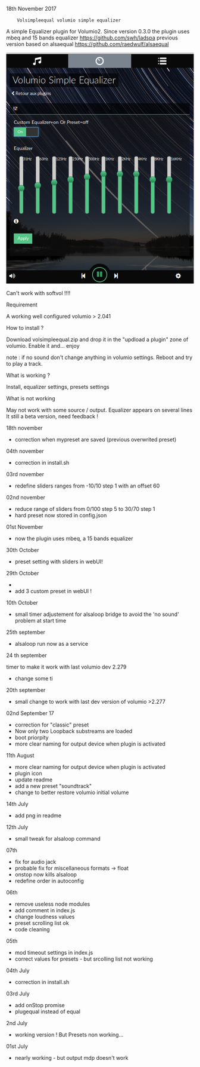18th November 2017


		Volsimpleequal volumio simple equalizer
A simple Equalizer plugin for Volumio2.
Since version 0.3.0 the plugin uses mbeq and 15 bands equalizer https://github.com/swh/ladspa
previous version based on alsaequal https://github.com/raedwulf/alsaequal

![Alt text](volsimpleequal.png?raw=true "Equalizer")


Can't work with softvol !!!!

Requirement

 A working well configured volumio > 2.041

How to install ?

 Download volsimpleequal.zip and drop it in the "updload a plugin" zone of volumio.
 Enable it and... enjoy

note : if no sound don't change anything in volumio settings. Reboot and try to play a track.

What is working ?

 Install, equalizer settings, presets settings

What is not working

 May not work with some source / output.
 Equalizer appears on several lines
 It still a beta version, need feedback !

18th november

- correction when mypreset are saved (previous overwrited preset)

04th november

- correction in install.sh

03rd november

- redefine sliders ranges from -10/10 step 1 with an offset 60

02nd november

- reduce range of sliders from 0/100 step 5 to 30/70 step 1
- hard preset now stored in config.json

01st November

- now the plugin uses mbeq, a 15 bands equalizer

30th October

- preset setting with sliders in webUI!

29th October

- 
- add 3 custom preset in webUI !

10th October

- small timer adjustement for alsaloop bridge to avoid the 'no sound' problem at start time

25th september

- alsaloop run now as a service

24 th september

timer to make it work with last volumio dev 2.279

- change some ti

20th september

- small change to work with last dev version of volumio >2.277

02nd September 17

- correction for "classic" preset
- Now only two Loopback substreams are loaded
- boot priorpity
- more clear naming for output device when plugin is activated

11th August

- more clear naming for output device when plugin is activated
- plugin icon
- update readme
- add a new preset "soundtrack"
- change to better restore volumio initial volume

14th July

- add png in readme

12th July
- small tweak for alsaloop command

07th
- fix for audio jack
- probable fix for miscellaneous formats -> float
- onstop now kills alsaloop
- redefine order in autoconfig

06th
- remove useless node modules
- add comment in index.js
- change loudness values
- preset  scrolling list ok
- code cleaning

05th
- mod timeout settings in index.js
- correct values for presets - but srcolling list not working

04th July
- correction in install.sh

03rd July
- add onStop promise
- plugequal instead of equal

2nd July
- working version ! But Presets non working...

01st July 
- nearly working - but output mdp doesn't work
